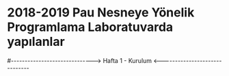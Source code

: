 # 2018-2019 Pau Nesneye Yönelik Programlama Laboratuvarda yapılanlar 



#------------------------------> Hafta 1 - Kurulum  <------------------------------

